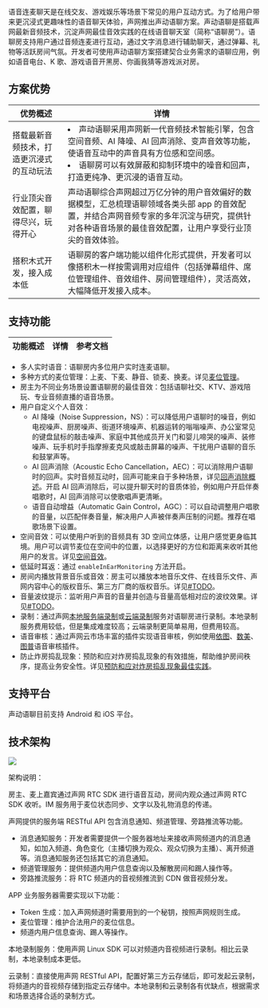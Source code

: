 语音连麦聊天是在线交友、游戏娱乐等场景下常见的用户互动方式。为了给用户带来更沉浸式更趣味性的语音聊天体验，声网推出声动语聊方案。声动语聊是搭载声网最新音频技术，沉淀声网最佳音效实践的在线语音聊天室（简称“语聊房”）。语聊房支持用户通过音频连麦进行互动，通过文字消息进行辅助聊天，通过弹幕、礼物等活跃房间气氛。开发者可使用声动语聊方案搭建契合业务需求的语聊应用，例如语音电台、K 歌、游戏语音开黑房、你画我猜等游戏派对房。

## 方案优势

|优势概述|详情|
|----|----|
| 搭载最新音频技术，打造更沉浸式的互动玩法   | <li>声动语聊采用声网新一代音频技术智能引擎，包含空间音频、AI 降噪、AI 回声消除、变声音效等功能，使语音互动中的声音具有方位感和空间感。</li><li>语聊房可以有效屏蔽和抑制环境中的噪音和回声，打造更纯净、更沉浸的语音互动。</li>   |
| 行业顶尖音效配置，聊得尽兴，玩得开心    |声动语聊综合声网超过万亿分钟的用户音效偏好的数据模型，汇总梳理语聊领域各类头部 app 的音效配置，并结合声网音频专家的多年沉淀与研究，提供针对各种语音场景的最佳音效配置，让用户享受行业顶尖的音效体验。    |
| 搭积木式开发，接入成本低    | 语聊房的客户端功能以组件化形式提供，开发者可以像搭积木一样按需调用对应组件（包括弹幕组件、席位管理组件、音效组件、房间管理组件），灵活高效，大幅降低开发接入成本。   |


## 支持功能

|功能概述 | 详情 | 参考文档|
|--------|-------|------|



- 多人实时语音：语聊房内多位用户实时连麦语聊。
- 多种方式的麦位管理：上麦、下麦、静音、锁麦、换麦。详见[麦位管理](#TODO)。
- 房主为不同业务场景设置语聊房的最佳音效：包括语聊社交、KTV、游戏陪玩、专业音频直播的语音场景。
- 用户自定义个人音效：
    - AI 降噪（Noise Suppression，NS）：可以降低用户语聊时的噪音，例如电视噪声、厨房噪声、街道环境噪声、机器运转的嗡嗡噪声、办公室常见的键盘鼠标的敲击噪声、家庭中其他成员开关门和婴儿啼哭的噪声、装修噪声、玩手机时手指摩擦麦克风或敲击屏幕的噪声、干扰用户语聊的音乐和鼓掌声等。
    - AI 回声消除（Acoustic Echo Cancellation，AEC）：可以消除用户语聊时的回声。实时音频互动时，回声可能来自于多种场景，详见[回声消除概述](https://docportal.shengwang.cn/cn/live-streaming-premium-legacy/indoor_echo_cancellation?platform=Android#概述)。开启 AI 回声消除后，可以提升聊天时的音质体验，例如用户开启伴奏唱歌时，AI 回声消除可以使歌唱声更清晰。
    - 语音自动增益（Automatic Gain Control，AGC）：可以自动调整用户唱歌的音量，以匹配伴奏音量，解决用户人声被伴奏声压制的问题。推荐在唱歌场景下设置。
- 空间音效：可以使用户听到的音频具有 3D 空间立体感，让用户感觉更身临其境。用户可以调节麦位在空间中的位置，以选择更好的方位和距离来收听其他用户的发言。详见[空间音效](https://docportal.shengwang.cn/cn/live-streaming-premium-4.x/spatial_audio_android_ng?platform=Android)。
- 低延时耳返：通过 `enableInEarMonitoring` 方法开启。
- 房间内播放背景音乐或音效：房主可以播放本地音乐文件、在线音乐文件、声网内容中心的版权音乐、第三方厂商的版权音乐。详见[#TODO]()。
- 音量波纹提示：监听用户声音的音量并创造与音量高低相对应的波纹效果。详见[#TODO]()。
- 录制：通过声网[本地服务端录制](https://docportal.shengwang.cn/cn/Recording/product_recording?platform=Linux)或[云端录制](https://docportal.shengwang.cn/cn/cloud-recording/product_cloud_recording?platform=All%20Platforms)服务对语聊房进行录制。本地录制服务费用较低，但是集成难度较高；云端录制更简单易用，但费用较高。
- 语音审核：通过声网云市场丰富的插件实现语音审核，例如使用[依图](https://docportal.shengwang.cn/cn/extension_customer/quickstart_yitu_moderation_audio?platform=All%20Platforms)、[数美](https://docportal.shengwang.cn/cn/extension_customer/quickstart_shumei_moderation_audio?platform=All%20Platforms)、[图普](https://docportal.shengwang.cn/cn/extension_customer/quickstart_tupu_moderation_audio?platform=All%20Platforms)语音审核插件。
- 防止炸房捣乱现象：预防和应对炸房捣乱现象的有效措施，帮助维护房间秩序，提高业务安全性。详见[预防和应对炸房捣乱现象最佳实践](https://docportal.shengwang.cn/cn/live-streaming-premium-legacy/prevent_stream_bombing?platform=Android)。


## 支持平台

声动语聊目前支持 Android 和 iOS 平台。

## 技术架构

![](https://docimg6.docs.qq.com/image/AgAACiNGFGPqsnXYVn9PVaqJMEznJyDL.png?w=1172&h=782)

架构说明：

房主、麦上嘉宾通过声网 RTC SDK 进行语音互动，房间内观众通过声网 RTC SDK 收听。IM 服务用于麦位状态同步、文字以及礼物消息的传递。

声网提供的服务端 RESTful API 包含消息通知、频道管理、旁路推流等功能。

- 消息通知服务：开发者需要提供一个服务器地址来接收声网频道内的消息通知，如加入频道、角色变化（主播切换为观众、观众切换为主播）、离开频道等。消息通知服务还包括其它的消息通知。
- 频道管理服务：提供频道内用户信息查询以及解散房间和踢人操作等。
- 旁路推流服务：将 RTC 频道内的音视频推流到 CDN 做音视频分发。

APP 业务服务器需要实现以下功能：

- Token 生成：加入声网频道时需要用到的一个秘钥，按照声网规则生成。
- 麦位管理：维护合法用户的麦位信息。
- 频道内用户信息查询、踢人等操作。

本地录制服务：使用声网 Linux SDK 可以对频道内音视频进行录制。相比云录制，本地录制成本更低。

云录制：直接使用声网 RESTful API，配置好第三方云存储后，即可发起云录制，将频道内的音视频存储到指定云存储中。本地录制和云录制各有优缺点，根据需求和场景选择合适的录制方式。
